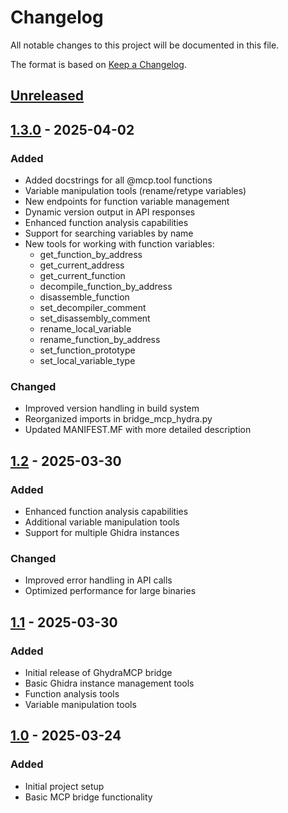 # Changelog

All notable changes to this project will be documented in this file.

The format is based on [Keep a Changelog](https://keepachangelog.com/en/1.1.0/).

## [Unreleased]

## [1.3.0] - 2025-04-02

### Added
- Added docstrings for all @mcp.tool functions
- Variable manipulation tools (rename/retype variables)
- New endpoints for function variable management
- Dynamic version output in API responses
- Enhanced function analysis capabilities
- Support for searching variables by name
- New tools for working with function variables:
  - get_function_by_address
  - get_current_address
  - get_current_function
  - decompile_function_by_address
  - disassemble_function
  - set_decompiler_comment
  - set_disassembly_comment
  - rename_local_variable
  - rename_function_by_address
  - set_function_prototype
  - set_local_variable_type

### Changed
- Improved version handling in build system
- Reorganized imports in bridge_mcp_hydra.py
- Updated MANIFEST.MF with more detailed description

## [1.2] - 2025-03-30

### Added
- Enhanced function analysis capabilities
- Additional variable manipulation tools
- Support for multiple Ghidra instances

### Changed
- Improved error handling in API calls
- Optimized performance for large binaries

## [1.1] - 2025-03-30

### Added
- Initial release of GhydraMCP bridge
- Basic Ghidra instance management tools
- Function analysis tools 
- Variable manipulation tools

## [1.0] - 2025-03-24

### Added
- Initial project setup
- Basic MCP bridge functionality

[unreleased]: https://github.com/teal-bauer/GhydraMCP/compare/v1.3.0...HEAD
[1.3.0]: https://github.com/teal-bauer/GhydraMCP/compare/v1.2...v1.3.0
[1.2]: https://github.com/teal-bauer/GhydraMCP/compare/v1.1...v1.2
[1.1]: https://github.com/teal-bauer/GhydraMCP/compare/1.0...v1.1
[1.0]: https://github.com/teal-bauer/GhydraMCP/releases/tag/1.0
